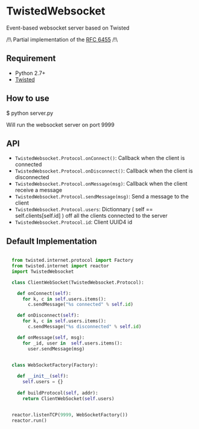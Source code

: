 # TwistedWebsocket

Event-based websocket server based on Twisted

/!\ Partial implementation of the [RFC 6455](https://www.rfc-editor.org/rfc/rfc6455.txt) /!\

## Requirement

  * Python 2.7+
  * [Twisted](https://twistedmatrix.com/trac/)

## How to use

  $ python server.py

  Will run the websocket server on port 9999

## API
  - `TwistedWebsocket.Protocol.onConnect()`: Callback when the client is connected
  - `TwistedWebsocket.Protocol.onDisconnect()`: Callback when the client is disconnected
  - `TwistedWebsocket.Protocol.onMessage(msg)`: Callback when the client receive a message 
  - `TwistedWebsocket.Protocol.sendMessage(msg)`: Send a message to the client
  - `TwistedWebsocket.Protocol.users`: Dictionnary ( self == self.clients[self.id] ) off all the clients connected to the server
  - `TwistedWebsocket.Protocol.id`: Client UUID4 id

## Default Implementation

```python

  from twisted.internet.protocol import Factory
  from twisted.internet import reactor
  import TwistedWebsocket

  class ClientWebSocket(TwistedWebsocket.Protocol):

    def onConnect(self):
      for k, c in self.users.items():
        c.sendMessage("%s connected" % self.id)

    def onDisconnect(self):
      for k, c in self.users.items():
        c.sendMessage("%s disconnected" % self.id)

    def onMessage(self, msg):
      for _id, user in  self.users.items():
        user.sendMessage(msg)


  class WebSocketFactory(Factory):
    
    def __init__(self):
      self.users = {}
    
    def buildProtocol(self, addr):
      return ClientWebSocket(self.users)


  reactor.listenTCP(9999, WebSocketFactory())
  reactor.run()

```

